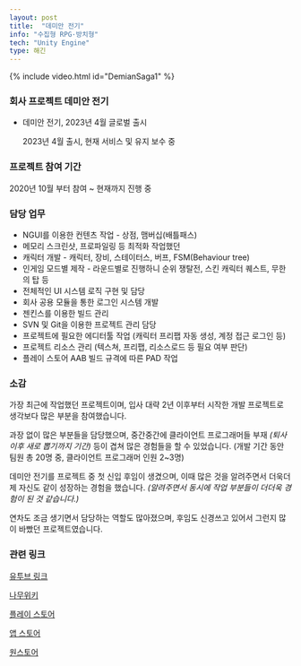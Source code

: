 ```yaml
---
layout: post
title:  "데미안 전기"
info: "수집형 RPG·방치형"
tech: "Unity Engine"
type: 해긴
---
```


{% include video.html id="DemianSaga1" %}

### 회사 프로젝트 데미안 전기
* 데미안 전기, 2023년 4월 글로벌 출시

	2023년 4월 출시, 현재 서비스 및 유지 보수 중
### 프로젝트 참여 기간
2020년 10월 부터 참여 ~ 현재까지 진행 중

### 담당 업무
* NGUI를 이용한 컨텐츠 작업 - 상점, 맴버십(배틀패스)
* 메모리 스크린샷, 프로파일링 등 최적화 작업했던
* 캐릭터 개발 - 캐릭터, 장비, 스테이터스, 버프, FSM(Behaviour tree)
* 인게임 모드별 제작 - 라운드별로 진행하니 순위 쟁탈전, 스킨 캐릭터 퀘스트, 무한의 탑 등
* 전체적인 UI 시스템 로직 구현 및 담당
* 회사 공용 모듈을 통한 로그인 시스템 개발
* 젠킨스를 이용한 빌드 관리
* SVN 및 Git을 이용한 프로젝트 관리 담당
* 프로젝트에 필요한 에디터툴 작업 (캐릭터 프리팹 자동 생성, 계정 접근 로그인 등)
* 프로젝트 리소스 관리 (텍스쳐, 프리팹, 리소스로드 등 필요 여부 판단)
* 플레이 스토어 AAB 빌드 규격에 따른 PAD 작업

### 소감
가장 최근에 작업했던 프로젝트이며, 입사 대략 2년 이후부터 시작한 개발 프로젝트로 생각보다 많은 부분을 참여했습니다. 

과장 없이 많은 부분들을 담당했으며, 중간중간에 클라이언트 프로그래머들 부재 _(퇴사 이후 새로 뽑기까지 기간)_ 등이 겹쳐 많은 경험들을 할 수 있었습니다. (개발 기간 동안 팀원 총 20명 중, 클라이언트 프로그래머 인원 2~3명)

데미안 전기를 프로젝트 중 첫 신입 후임이 생겼으며, 이때 많은 것을 알려주면서 더욱더 제 자신도 같이 성장하는 경험을 했습니다. _(알려주면서 동시에 작업 부분들이 더더욱 경험이 된 것 같습니다.)_

연차도 조금 생기면서 담당하는 역할도 많아졌으며, 후임도 신경쓰고 있어서 그런지 많이 바빴던 프로젝트였습니다.

### 관련 링크
[유투브 링크](https://www.youtube.com/results?search_query=%EB%8D%B0%EB%AF%B8%EC%95%88%EC%A0%84%EA%B8%B0)

[나무위키](https://namu.wiki/w/%EB%8D%B0%EB%AF%B8%EC%95%88%20%EC%A0%84%EA%B8%B0)

[플레이 스토어](https://play.google.com/store/apps/details?id=com.haegin.pirates&hl=ko&gl=US)

[앱 스토어](https://apps.apple.com/kr/app/%EB%8D%B0%EB%AF%B8%EC%95%88-%EC%A0%84%EA%B8%B0/id1618201654)

[원스토어](https://m.onestore.co.kr/mobilepoc/apps/appsDetail.omp?prodId=0000767936)

